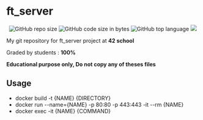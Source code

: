# ft_server
<p align="center"> 
<img alt="GitHub repo size" src="https://img.shields.io/github/repo-size/bycop/42-ft_server">
<img alt="GitHub code size in bytes" src="https://img.shields.io/github/languages/code-size/bycop/42-ft_server">
<img alt="GitHub top language" src="https://img.shields.io/github/languages/top/bycop/42-ft_server">
<img src="https://hits.seeyoufarm.com/api/count/incr/badge.svg?url=https%3A%2F%2Fgithub.com%2Fbycop%2F42-ft_server%2F&count_bg=%233062F3&title_bg=%23555555&icon=&icon_color=%23E7E7E7&title=Views&edge_flat=false"/>
</p>

My git repository for ft_server project at **42 school**

Graded by students : **100%**

**Educational purpose only, Do not copy any of theses files**

## Usage

- docker build -t {NAME} {DIRECTORY}
- docker run --name={NAME} -p 80:80 -p 443:443 -it --rm {NAME}
- docker exec -it {NAME} {COMMAND}

